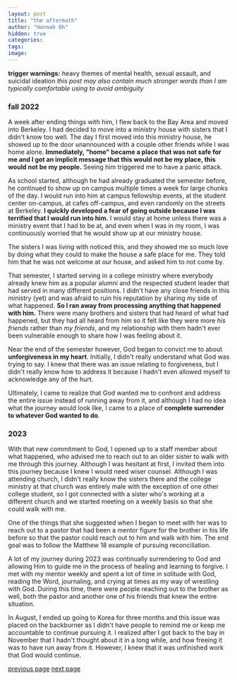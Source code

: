 ```yaml
---
layout: post
title: "the aftermath"
author: "Hannah Oh"
hidden: true
categories:
tags:
image:
---
```


**trigger warnings:** heavy themes of mental health, sexual assault, and suicidal ideation
*this post may also contain much stronger words than I am typically comfortable using to avoid ambiguity*

### fall 2022
A week after ending things with him, I flew back to the Bay Area and moved into Berkeley. I had decided to move into a ministry house with sisters that I didn't know too well. The day I first moved into this ministry house, he showed up to the door unannounced with a couple other friends while I was home alone. **Immediately, "home" became a place that was not safe for me and I got an implicit message that this would not be my place, this would not be my people.** Seeing him triggered me to have a panic attack.

As school started, although he had already graduated the semester before, he continued to show up on campus multiple times a week for large chunks of the day. I would run into him at campus fellowship events, at the student center on-campus, at cafes off-campus, and even randomly on the streets at Berkeley. **I quickly developed a fear of going outside because I was terrified that I would run into him.** I would stay at home unless there was a ministry event that I had to be at, and even when I was in my room, I was continuously worried that he would show up at our ministry house.

The sisters I was living with noticed this, and they showed me so much love by doing what they could to make the house a safe place for me. They told him that he was not welcome at our house, and asked him to not come by.

That semester, I started serving in a college ministry where everybody already knew him as a popular alumni and the respected student leader that had served in many different positions. I didn't have any close friends in this ministry (yet) and was afraid to ruin his reputation by sharing my side of what happened. **So I ran away from processing anything that happened with him.** There were many brothers and sisters that had heard of what had happened, but they had all heard from him so it felt like they were more *his friends* rather than *my friends*, and my relationship with them hadn't ever been vulnerable enough to share how I was feeling about it.

Near the end of the semester however, God began to convict me to about **unforgiveness in my heart**. Initially, I didn't really understand what God was trying to say. I knew that there was an issue relating to forgiveness, but I didn't really know how to address it because I hadn't even allowed myself to acknowledge any of the hurt. 

Ultimately, I came to realize that God wanted me to confront and address the entire issue instead of running away from it, and although I had no idea what the journey would look like, I came to a place of **complete surrender to whatever God wanted to do**.

### 2023

With that new commitment to God, I opened up to a staff member about what happened, who advised me to reach out to an older sister to walk with me through this journey. Although I was hesitant at first, I invited them into this journey because I knew I would need wiser counsel. Although I was attending church, I didn't really know the sisters there and the college ministry at that church was entirely male with the exception of one other college student, so I got connected with a sister who's working at a different church and we started meeting on a weekly basis so that she could walk with me.

One of the things that she suggested when I began to meet with her was to reach out to a pastor that had been a mentor figure for the brother in his life before so that the pastor could reach out to him and walk with him. The end goal was to follow the Matthew 18 example of pursuing reconciliation.

A lot of my journey during 2023 was continually surrendering to God and allowing Him to guide me in the process of healing and learning to forgive. I met with my mentor weekly and spent a lot of time in solitude with God, reading the Word, journaling, and crying at times as my way of wrestling with God. During this time, there were people reaching out to the brother as well, both the pastor and another one of his friends that knew the entire situation.

In August, I ended up going to Korea for three months and this issue was placed on the backburner as I didn't have people to remind me or keep me accountable to continue pursuing it. I realized after I got back to the bay in November that I hadn't thought about it in a long while, and how freeing it was to have run away from it. However, I knew that it was unfinished work that God would continue.

<!-- button -->
<div class="pagination">
    <a class="pagination-button pagination-active" href="{{ site.baseurl }}/the-story">previous page</a>
    <a class="pagination-button pagination-active" href="{{ site.baseurl }}/college-ministry">next page</a>
</div>
